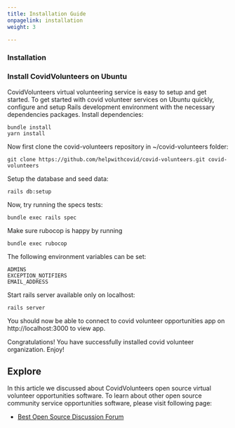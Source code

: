 ```yaml
---
title: Installation Guide
onpagelink: installation
weight: 3

---
```


### Installation

### Install CovidVolunteers on Ubuntu

CovidVolunteers virtual volunteering service is easy to setup and get started. To get started with covid volunteer services on Ubuntu quickly, configure and setup Rails development environment with the necessary dependencies packages. Install dependencies:

    bundle install
    yarn install

Now first clone the covid-volunteers repository in ~/covid-volunteers folder:

    git clone https://github.com/helpwithcovid/covid-volunteers.git covid-volunteers

Setup the database and seed data:

    rails db:setup

Now, try running the specs tests:

    bundle exec rails spec

Make sure rubocop is happy by running

    bundle exec rubocop

The following environment variables can be set:

    ADMINS
    EXCEPTION_NOTIFIERS	
    EMAIL_ADDRESS

Start rails server available only on localhost:

    rails server

You should now be able to connect to covid volunteer opportunities app on http://localhost:3000 to view app.

Congratulations! You have successfully installed covid volunteer organization. Enjoy!

Explore
-------

In this article we discussed about CovidVolunteers open source virtual volunteer opportunities software. To learn about other open source community service opportunities software, please visit following page:

*   [Best Open Source Discussion Forum](https://products.containerize.com/discussion-forum)